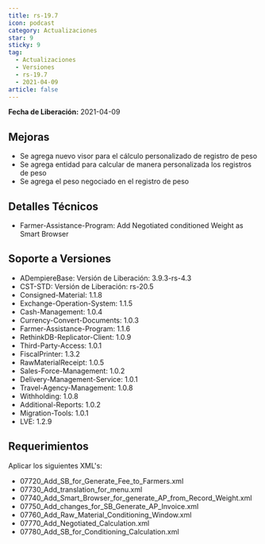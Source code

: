 ```yaml
---
title: rs-19.7
icon: podcast
category: Actualizaciones
star: 9
sticky: 9
tag:
  - Actualizaciones
  - Versiones
  - rs-19.7
  - 2021-04-09
article: false
---
```


**Fecha de Liberación:** 2021-04-09

## Mejoras

- Se agrega nuevo visor para el cálculo personalizado de registro de peso
- Se agrega entidad para calcular de manera personalizada los registros de peso
- Se agrega el peso negociado en el registro de peso

## Detalles Técnicos

- Farmer-Assistance-Program: Add Negotiated conditioned Weight as Smart Browser

## Soporte a Versiones

- ADempiereBase: Versión de Liberación: 3.9.3-rs-4.3
- CST-STD: Versión de Liberación: rs-20.5
- Consigned-Material: 1.1.8
- Exchange-Operation-System: 1.1.5
- Cash-Management: 1.0.4
- Currency-Convert-Documents: 1.0.3
- Farmer-Assistance-Program: 1.1.6
- RethinkDB-Replicator-Client: 1.0.9
- Third-Party-Access: 1.0.1
- FiscalPrinter: 1.3.2
- RawMaterialReceipt: 1.0.5
- Sales-Force-Management: 1.0.2
- Delivery-Management-Service: 1.0.1
- Travel-Agency-Management: 1.0.8
- Withholding: 1.0.8
- Additional-Reports: 1.0.2
- Migration-Tools: 1.0.1
- LVE: 1.2.9

## Requerimientos

Aplicar los siguientes XML's:

- 07720_Add_SB_for_Generate_Fee_to_Farmers.xml
- 07730_Add_translation_for_menu.xml
- 07740_Add_Smart_Browser_for_generate_AP_from_Record_Weight.xml
- 07750_Add_changes_for_SB_Generate_AP_Invoice.xml
- 07760_Add_Raw_Material_Conditioning_Window.xml
- 07770_Add_Negotiated_Calculation.xml
- 07780_Add_SB_for_Conditioning_Calculation.xml
